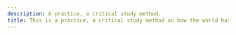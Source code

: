 ```yaml
---
description: A practice, a critical study method.
title: This is a practice, a critical study method on how the world has already ended. The task is to move through and beneath the meanings of phenomena, events, and material concerns so as to explore their implications within the everyday. The necessity of this critique, to quote David Harvey, is “the epistemological underpinning for any attempt to integrate everyday material concerns into broader frameworks.”
--- 
```

